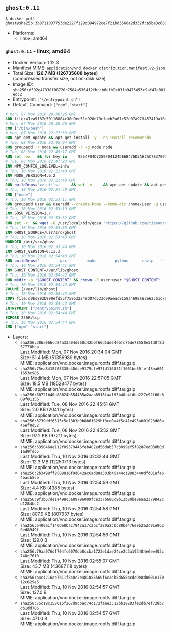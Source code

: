 ## `ghost:0.11`

```console
$ docker pull ghost@sha256:3b8711037753de2227f129d094972ce7f21bd3566a2d332fca5ba3c68624582f
```

-	Platforms:
	-	linux; amd64

### `ghost:0.11` - linux; amd64

-	Docker Version: 1.12.3
-	Manifest MIME: `application/vnd.docker.distribution.manifest.v2+json`
-	Total Size: **126.7 MB (126735608 bytes)**  
	(compressed transfer size, not on-disk size)
-	Image ID: `sha256:d592e47338f88720c7584a5364f2fbccb6cfb9c031b9475453c9af47e081edc2`
-	Entrypoint: `["\/entrypoint.sh"]`
-	Default Command: `["npm","start"]`

```dockerfile
# Mon, 07 Nov 2016 20:30:25 GMT
ADD file:41ea5187c50116884c38d9ec51d920d79cfaeb2a61c52e07a97f457419a10a4f in / 
# Mon, 07 Nov 2016 20:30:26 GMT
CMD ["/bin/bash"]
# Mon, 07 Nov 2016 22:27:33 GMT
RUN apt-get update && apt-get install -y --no-install-recommends 		ca-certificates 		curl 		wget 	&& rm -rf /var/lib/apt/lists/*
# Tue, 08 Nov 2016 22:45:04 GMT
RUN groupadd -r node && useradd -r -g node node
# Tue, 08 Nov 2016 22:45:17 GMT
RUN set -ex   && for key in     9554F04D7259F04124DE6B476D5A82AC7E37093B     94AE36675C464D64BAFA68DD7434390BDBE9B9C5     0034A06D9D9B0064CE8ADF6BF1747F4AD2306D93     FD3A5288F042B6850C66B31F09FE44734EB7990E     71DCFD284A79C3B38668286BC97EC7A07EDE3FC1     DD8F2338BAE7501E3DD5AC78C273792F7D83545D     B9AE9905FFD7803F25714661B63B535A4C206CA9     C4F0DFFF4E8C1A8236409D08E73BC641CC11F4C8   ; do     gpg --keyserver ha.pool.sks-keyservers.net --recv-keys "$key";   done
# Tue, 08 Nov 2016 22:47:23 GMT
ENV NPM_CONFIG_LOGLEVEL=info
# Thu, 10 Nov 2016 02:21:40 GMT
ENV NODE_VERSION=4.6.2
# Thu, 10 Nov 2016 02:21:49 GMT
RUN buildDeps='xz-utils'     && set -x     && apt-get update && apt-get install -y $buildDeps --no-install-recommends     && rm -rf /var/lib/apt/lists/*     && curl -SLO "https://nodejs.org/dist/v$NODE_VERSION/node-v$NODE_VERSION-linux-x64.tar.xz"     && curl -SLO "https://nodejs.org/dist/v$NODE_VERSION/SHASUMS256.txt.asc"     && gpg --batch --decrypt --output SHASUMS256.txt SHASUMS256.txt.asc     && grep " node-v$NODE_VERSION-linux-x64.tar.xz\$" SHASUMS256.txt | sha256sum -c -     && tar -xJf "node-v$NODE_VERSION-linux-x64.tar.xz" -C /usr/local --strip-components=1     && rm "node-v$NODE_VERSION-linux-x64.tar.xz" SHASUMS256.txt.asc SHASUMS256.txt     && apt-get purge -y --auto-remove $buildDeps     && ln -s /usr/local/bin/node /usr/local/bin/nodejs
# Thu, 10 Nov 2016 02:21:49 GMT
CMD ["node"]
# Thu, 10 Nov 2016 02:53:11 GMT
RUN groupadd user && useradd --create-home --home-dir /home/user -g user user
# Thu, 10 Nov 2016 02:53:19 GMT
ENV GOSU_VERSION=1.7
# Thu, 10 Nov 2016 02:53:32 GMT
RUN set -x 	&& wget -O /usr/local/bin/gosu "https://github.com/tianon/gosu/releases/download/$GOSU_VERSION/gosu-$(dpkg --print-architecture)" 	&& wget -O /usr/local/bin/gosu.asc "https://github.com/tianon/gosu/releases/download/$GOSU_VERSION/gosu-$(dpkg --print-architecture).asc" 	&& export GNUPGHOME="$(mktemp -d)" 	&& gpg --keyserver ha.pool.sks-keyservers.net --recv-keys B42F6819007F00F88E364FD4036A9C25BF357DD4 	&& gpg --batch --verify /usr/local/bin/gosu.asc /usr/local/bin/gosu 	&& rm -r "$GNUPGHOME" /usr/local/bin/gosu.asc 	&& chmod +x /usr/local/bin/gosu 	&& gosu nobody true
# Thu, 10 Nov 2016 02:53:35 GMT
ENV GHOST_SOURCE=/usr/src/ghost
# Thu, 10 Nov 2016 02:53:43 GMT
WORKDIR /usr/src/ghost
# Thu, 10 Nov 2016 02:53:44 GMT
ENV GHOST_VERSION=0.11.3
# Thu, 10 Nov 2016 02:54:40 GMT
RUN buildDeps=' 		gcc 		make 		python 		unzip 	' 	&& set -x 	&& apt-get update && apt-get install -y $buildDeps --no-install-recommends && rm -rf /var/lib/apt/lists/* 	&& wget -O ghost.zip "https://ghost.org/archives/ghost-${GHOST_VERSION}.zip" 	&& unzip ghost.zip 	&& npm install --production 	&& apt-get purge -y --auto-remove -o APT::AutoRemove::RecommendsImportant=false -o APT::AutoRemove::SuggestsImportant=false $buildDeps 	&& rm ghost.zip 	&& npm cache clean 	&& rm -rf /tmp/npm*
# Thu, 10 Nov 2016 02:54:41 GMT
ENV GHOST_CONTENT=/var/lib/ghost
# Thu, 10 Nov 2016 02:54:42 GMT
RUN mkdir -p "$GHOST_CONTENT" && chown -R user:user "$GHOST_CONTENT"
# Thu, 10 Nov 2016 02:54:42 GMT
VOLUME [/var/lib/ghost]
# Thu, 10 Nov 2016 02:54:43 GMT
COPY file:c0bc882b990efd55f75953224ed07d533c09aeac8158a4698a92e623b1c79ce9 in /entrypoint.sh 
# Thu, 10 Nov 2016 02:54:43 GMT
ENTRYPOINT ["/entrypoint.sh"]
# Thu, 10 Nov 2016 02:54:44 GMT
EXPOSE 2368/tcp
# Thu, 10 Nov 2016 02:54:44 GMT
CMD ["npm" "start"]
```

-	Layers:
	-	`sha256:386a066cd84a33a04d560c42bef66d1dd64ebfc76de78550e5fd0f8d57778bca`  
		Last Modified: Mon, 07 Nov 2016 20:34:04 GMT  
		Size: 51.4 MB (51356989 bytes)  
		MIME: application/vnd.docker.image.rootfs.diff.tar.gzip
	-	`sha256:75ea8418708338e40dce9179cfe97fd116831f1601be50fef48ea6011653c986`  
		Last Modified: Mon, 07 Nov 2016 22:57:05 GMT  
		Size: 18.5 MB (18528477 bytes)  
		MIME: application/vnd.docker.image.rootfs.diff.tar.gzip
	-	`sha256:60721b40a88024b354485a2aab8916faa195b40c4fdba227e92f60c609f01156`  
		Last Modified: Tue, 08 Nov 2016 22:45:51 GMT  
		Size: 2.0 KB (2041 bytes)  
		MIME: application/vnd.docker.image.rootfs.diff.tar.gzip
	-	`sha256:3739ddf6315c5e18b3e9b8b61629bf3ce0a4f5c41e495a001023d86a46ef0d52`  
		Last Modified: Tue, 08 Nov 2016 22:45:52 GMT  
		Size: 97.2 KB (97211 bytes)  
		MIME: application/vnd.docker.image.rootfs.diff.tar.gzip
	-	`sha256:635046ae112f09579446feb482ed56dab57c3099ef5f8287ed038b0d1ad9fdc5`  
		Last Modified: Thu, 10 Nov 2016 02:32:44 GMT  
		Size: 12.3 MB (12250713 bytes)  
		MIME: application/vnd.docker.image.rootfs.diff.tar.gzip
	-	`sha256:2b3498ff9589816f9d842ac6ad88a303b45a44c19883440dfd01afa64bacb5ce`  
		Last Modified: Thu, 10 Nov 2016 02:54:59 GMT  
		Size: 4.4 KB (4385 bytes)  
		MIME: application/vnd.docker.image.rootfs.diff.tar.gzip
	-	`sha256:9f3b67de1a499c3a09796009fce337b680c9b13b80be8eaa2379842cd1284bc2`  
		Last Modified: Thu, 10 Nov 2016 02:54:58 GMT  
		Size: 807.9 KB (807937 bytes)  
		MIME: application/vnd.docker.image.rootfs.diff.tar.gzip
	-	`sha256:6400a1f140de8bac7942a17c2bcf280a2cbc88be476e9b2a2c91e9629ed8949f`  
		Last Modified: Thu, 10 Nov 2016 02:54:56 GMT  
		Size: 129.0 B  
		MIME: application/vnd.docker.image.rootfs.diff.tar.gzip
	-	`sha256:79aa976df704fc6070db8ccba1723e1dae24ce2c3a193484e6ee403c748c7610`  
		Last Modified: Thu, 10 Nov 2016 02:55:07 GMT  
		Size: 43.7 MB (43687118 bytes)  
		MIME: application/vnd.docker.image.rootfs.diff.tar.gzip
	-	`sha256:a4c4216ae7b11f848c2e481085569f6c2db8d658bcde9e8d0601e17012c629e5`  
		Last Modified: Thu, 10 Nov 2016 02:54:57 GMT  
		Size: 137.0 B  
		MIME: application/vnd.docker.image.rootfs.diff.tar.gzip
	-	`sha256:75c19c158015f267d9cbac74c172faae3312bb19283fe2db7ef728b7db1dd786`  
		Last Modified: Thu, 10 Nov 2016 02:54:57 GMT  
		Size: 471.0 B  
		MIME: application/vnd.docker.image.rootfs.diff.tar.gzip

